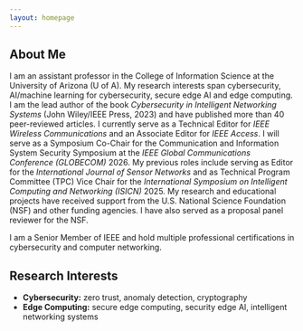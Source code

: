 ```yaml
---
layout: homepage
---
```


## About Me

I am an assistant professor in the College of Information Science at the University of Arizona (U of A). My research interests span cybersecurity, AI/machine learning for cybersecurity, secure edge AI and edge computing. I am the lead author of the book *Cybersecurity in Intelligent Networking Systems* (John Wiley/IEEE Press, 2023) and have published more than 40 peer-reviewed articles. I currently serve as a Technical Editor for *IEEE Wireless Communications* and an Associate Editor for *IEEE Access*. I will serve as a Symposium Co-Chair for the Communication and Information System Security Symposium at the *IEEE Global Communications Conference (GLOBECOM)* 2026. My previous roles include serving as Editor for the *International Journal of Sensor Networks* and as Technical Program Committee (TPC) Vice Chair for the *International Symposium on Intelligent Computing and Networking (ISICN)* 2025. My research and educational projects have received support from the U.S. National Science Foundation (NSF) and other funding agencies. I have also served as a proposal panel reviewer for the NSF.

I am a Senior Member of IEEE and hold multiple professional certifications in cybersecurity and computer networking.

## Research Interests

- **Cybersecurity:** zero trust, anomaly detection, cryptography
- **Edge Computing:** secure edge computing, security edge AI, intelligent networking systems


